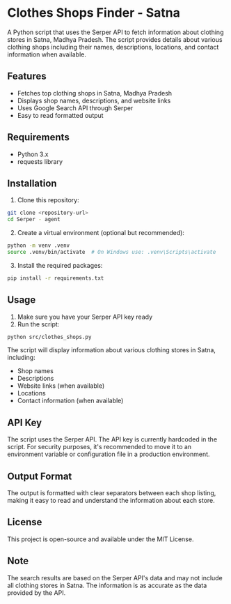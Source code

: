 # Clothes Shops Finder - Satna

A Python script that uses the Serper API to fetch information about clothing stores in Satna, Madhya Pradesh. The script provides details about various clothing shops including their names, descriptions, locations, and contact information when available.

## Features

- Fetches top clothing shops in Satna, Madhya Pradesh
- Displays shop names, descriptions, and website links
- Uses Google Search API through Serper
- Easy to read formatted output

## Requirements

- Python 3.x
- requests library

## Installation

1. Clone this repository:
```bash
git clone <repository-url>
cd Serper - agent
```

2. Create a virtual environment (optional but recommended):
```bash
python -m venv .venv
source .venv/bin/activate  # On Windows use: .venv\Scripts\activate
```

3. Install the required packages:
```bash
pip install -r requirements.txt
```

## Usage

1. Make sure you have your Serper API key ready
2. Run the script:
```bash
python src/clothes_shops.py
```

The script will display information about various clothing stores in Satna, including:
- Shop names
- Descriptions
- Website links (when available)
- Locations
- Contact information (when available)

## API Key

The script uses the Serper API. The API key is currently hardcoded in the script. For security purposes, it's recommended to move it to an environment variable or configuration file in a production environment.

## Output Format

The output is formatted with clear separators between each shop listing, making it easy to read and understand the information about each store.

## License

This project is open-source and available under the MIT License.

## Note

The search results are based on the Serper API's data and may not include all clothing stores in Satna. The information is as accurate as the data provided by the API.